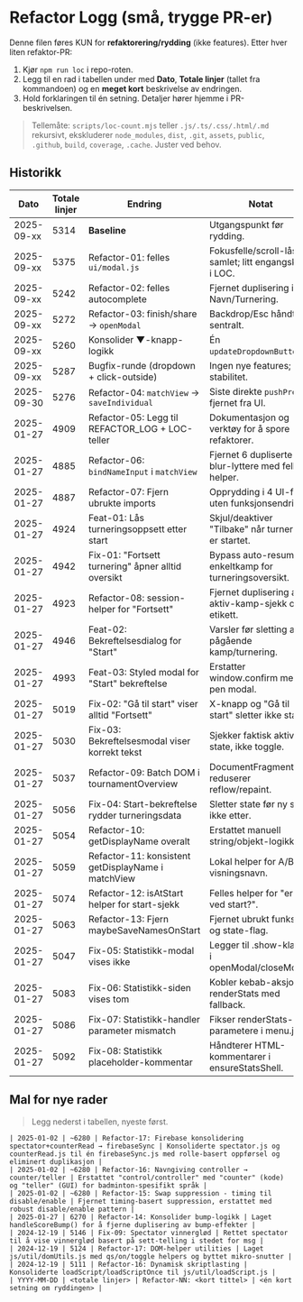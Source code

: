 # Refactor Logg (små, trygge PR-er)

Denne filen føres KUN for **refaktorering/rydding** (ikke features). Etter hver liten refaktor-PR:

1. Kjør `npm run loc` i repo-roten.
2. Legg til en rad i tabellen under med **Dato**, **Totale linjer** (tallet fra kommandoen) og en **meget kort** beskrivelse av endringen.
3. Hold forklaringen til én setning. Detaljer hører hjemme i PR-beskrivelsen.

> Tellemåte: `scripts/loc-count.mjs` teller `.js/.ts/.css/.html/.md` rekursivt, ekskluderer `node_modules`, `dist`, `.git`, `assets`, `public`, `.github`, `build`, `coverage`, `.cache`. Juster ved behov.

## Historikk

| Dato       | Totale linjer | Endring                                          | Notat |
|------------|----------------|--------------------------------------------------|-------|
| 2025-09-xx | 5314           | **Baseline**                                     | Utgangspunkt før rydding. |
| 2025-09-xx | 5375           | Refactor-01: felles `ui/modal.js`                | Fokusfelle/scroll-lås samlet; litt engangskost i LOC. |
| 2025-09-xx | 5242           | Refactor-02: felles autocomplete                 | Fjernet duplisering i Navn/Turnering. |
| 2025-09-xx | 5272           | Refactor-03: finish/share → `openModal`          | Backdrop/Esc håndtert sentralt. |
| 2025-09-xx | 5260           | Konsolider ▼-knapp-logikk                        | Én `updateDropdownButtons`. |
| 2025-09-xx | 5287           | Bugfix-runde (dropdown + click-outside)          | Ingen nye features; stabilitet. |
| 2025-09-30 | 5276           | Refactor-04: `matchView` → `saveIndividual`      | Siste direkte `pushPrev` fjernet fra UI. |
| 2025-01-27 | 4909           | Refactor-05: Legg til REFACTOR_LOG + LOC-teller  | Dokumentasjon og verktøy for å spore refaktorer. |
| 2025-01-27 | 4885           | Refactor-06: `bindNameInput` i `matchView`       | Fjernet 6 dupliserte blur-lyttere med felles helper. |
| 2025-01-27 | 4887           | Refactor-07: Fjern ubrukte imports               | Opprydding i 4 UI-filer uten funksjonsendring. |
| 2025-01-27 | 4924           | Feat-01: Lås turneringsoppsett etter start       | Skjul/deaktiver "Tilbake" når turnering er startet. |
| 2025-01-27 | 4942           | Fix-01: "Fortsett turnering" åpner alltid oversikt | Bypass auto-resume til enkeltkamp for turneringsoversikt. |
| 2025-01-27 | 4923           | Refactor-08: session-helper for "Fortsett"        | Fjernet duplisering av aktiv-kamp-sjekk og etikett. |
| 2025-01-27 | 4946           | Feat-02: Bekreftelsesdialog for "Start"           | Varsler før sletting av pågående kamp/turnering. |
| 2025-01-27 | 4993           | Feat-03: Styled modal for "Start" bekreftelse     | Erstatter window.confirm med pen modal. |
| 2025-01-27 | 5019           | Fix-02: "Gå til start" viser alltid "Fortsett"    | X-knapp og "Gå til start" sletter ikke state. |
| 2025-01-27 | 5030           | Fix-03: Bekreftelsesmodal viser korrekt tekst     | Sjekker faktisk aktiv state, ikke toggle. |
| 2025-01-27 | 5037           | Refactor-09: Batch DOM i tournamentOverview       | DocumentFragment reduserer reflow/repaint. |
| 2025-01-27 | 5056           | Fix-04: Start-bekreftelse rydder turneringsdata   | Sletter state før ny start, ikke etter. |
| 2025-01-27 | 5054           | Refactor-10: getDisplayName overalt               | Erstattet manuell string/objekt-logikk. |
| 2025-01-27 | 5059           | Refactor-11: konsistent getDisplayName i matchView | Lokal helper for A/B-visningsnavn. |
| 2025-01-27 | 5074           | Refactor-12: isAtStart helper for start-sjekk       | Felles helper for "er vi ved start?". |
| 2025-01-27 | 5063           | Refactor-13: Fjern maybeSaveNamesOnStart            | Fjernet ubrukt funksjon og state-flag. |
| 2025-01-27 | 5047           | Fix-05: Statistikk-modal vises ikke                 | Legger til .show-klasse i openModal/closeModal. |
| 2025-01-27 | 5083           | Fix-06: Statistikk-siden vises tom                  | Kobler kebab-aksjon til renderStats med fallback. |
| 2025-01-27 | 5086           | Fix-07: Statistikk-handler parameter mismatch       | Fikser renderStats-parametere i menu.js. |
| 2025-01-27 | 5092           | Fix-08: Statistikk placeholder-kommentar            | Håndterer HTML-kommentarer i ensureStatsShell. |

## Mal for nye rader

> Legg nederst i tabellen, nyeste først.

```
| 2025-01-02 | ~6280 | Refactor-17: Firebase konsolidering spectator+counterRead → firebaseSync | Konsoliderte spectator.js og counterRead.js til én firebaseSync.js med rolle-basert oppførsel og eliminert duplikasjon |
| 2025-01-02 | ~6280 | Refactor-16: Navngiving controller → counter/teller | Erstattet "control/controller" med "counter" (kode) og "teller" (GUI) for badminton-spesifikt språk |
| 2025-01-02 | ~6280 | Refactor-15: Swap suppression - timing til disable/enable | Fjernet timing-basert suppression, erstattet med robust disable/enable pattern |
| 2025-01-27 | 6270 | Refactor-14: Konsolider bump-logikk | Laget handleScoreBump() for å fjerne duplisering av bump-effekter |
| 2024-12-19 | 5146 | Fix-09: Spectator vinnerglød | Rettet spectator til å vise vinnerglød basert på sett-telling i stedet for msg |
| 2024-12-19 | 5124 | Refactor-17: DOM-helper utilities | Laget js/util/domUtils.js med qs/on/toggle helpers og byttet mikro-snutter |
| 2024-12-19 | 5111 | Refactor-16: Dynamisk skriptlasting | Konsoliderte loadScript/loadScriptOnce til js/util/loadScript.js |
| YYYY-MM-DD | <totale linjer> | Refactor-NN: <kort tittel> | <én kort setning om ryddingen> |
```
